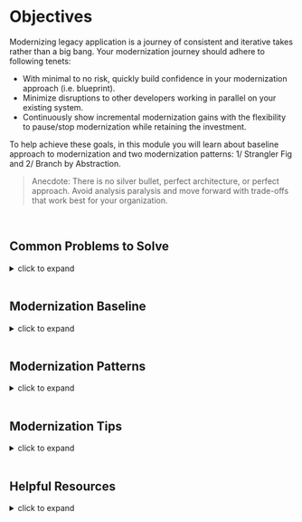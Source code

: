 # Objectives

Modernizing legacy application is a journey of consistent and iterative takes rather than a big bang. Your modernization journey should adhere to following tenets:

- With minimal to no risk, quickly build confidence in your modernization approach (i.e. blueprint).
- Minimize disruptions to other developers working in parallel on your existing system.
- Continuously show incremental modernization gains with the flexibility to pause/stop modernization while retaining the investment.

To help achieve these goals, in this module you will learn about baseline approach to modernization and two modernization patterns: 1/ Strangler Fig and 2/ Branch by Abstraction.

> Anecdote: There is no silver bullet, perfect architecture, or perfect approach. Avoid analysis paralysis and move forward with trade-offs that work best for your organization.

<br/>

## Common Problems to Solve

<details>
<summary>click to expand</summary>

Let's review common hurdles that Enterprises may face on their modernization journey.

1. Where to start chipping away at the legacy application; identify specific component(s) to modernize first.

1. You may find yourself in conundrum: how to efficiently leverage in-house bandwidth to achieve balance across parallel tracks like:
    1. Continue to ship bug fixes and features for your legacy application.
    2. Support both legacy and modernized code-bases: share common libraries, copy/fork the code, etc.
    3. Ensure the legacy and modernized versions continue to co-exist with minimal to no interruptions.

1. Additional hurdles to be mindful off (not covered here)
    1. Transition Authentication/Authorization from home grown solutions to a managed Identity Provider (e.g. Okta).
    1. Move database access layer towards object-relational mapper (ORM) frameworks like Entity Framework Core.

Sections below will provide suggestions to help address these common problems.
</details>

<br/>

## Modernization Baseline

<details>
<summary>click to expand</summary>

Following steps should be the starting point to plan your modernization journey.

1. Overall, follow the mantra to modernize legacy application in small increments (e.g. component by component).
    1. While modernizing, delay or freeze any functional or behavioral changes. Otherwise, you will have to accept that roll-backs would become harder.
    1. Duration of component modernization should be between few days to weeks. The longer it takes to modernize components, the more pressure/risk you may incur to allow behavioral changes into the legacy version of the component (e.g. bug fixes).

1. Start with the analysis of your legacy application (yes, captain obvious here!)
    1. Build out a dependency graph that shows 1/ breakdown of application's components (your services and 3rd party libraries) and 2/ relationships across components.
    1. Analyze portability of these components to .NET Standard 2.0 and .NET Core. Targeting .NET Standard 2.0 will help you share common libraries between your legacy (.NET Framework) and modernized (.NET aka .NET Core) codebase.
    1. In your organization, identify component owners to 1/ validate your analysis and 2/ coordinate modernization effort and timelines.

    You can leverage no-cost tools like [AWS .NET Extractor](https://aws.amazon.com/microservice-extractor/) or [AWS .NET Porting Assistant](https://aws.amazon.com/porting-assistant-dotnet/).

    > FYI: .NET Framework 4.6.1 is the earliest version to support .NET Standard 2.0.

1. From the analysis graph tree, identify leafs as the starting point; component(s) with minimal incoming dependencies.
    1. You want the team to quickly build a modernization blueprint: 1/ gain confidence in porting approach (e.g. .NET Framework 4.7 -to- .NET LTS), 2/ stand-up necessary infrastructure, 3/ establish an observability approach for your distributed system, and 4/ build out the DevOps mechanisms to enable Continuous Integration (CI) and Continuous Deployment (CD).

1. Also, for first round of components selection, go after high business value. This should help ensure your company continues to invest in modernization efforts.

1. Optionally, where possible, ring-fence the components to modernize by business domain (unit of function).
    1. Approaches like Domain Drive Design or Event Storming can help define the boundaries. These approaches do require time investment across SMEs working collaboratively: developers, architects, business SMEs, QA, and UX.

1. Strongly recommended: Adequate unit/integration test coverage to help validate the modernized components and incorporate in your automation (CI).
    1. Adequate test coverage is a common challenge. In its absence, ensure to plan for ample manual functional validation time for your modernization journey.

</details>

<br/>

## Modernization Patterns

<details>
<summary>click to expand</summary>

With the modernize baseline in place (discussed above), pick one or mix the modernization patterns below.

- **Strangler Fig**
  - When to use it: Suitable to modernize component with 1/ minimal to no upstream dependencies and 2/ outside system calls can be intercepted at the perimeter.
  - In depth walk-through: [Click Here](./modernization-patterns/1-strangler-fig-pattern.md)
  - Example below illustrates this pattern.

    ![strangler-fig-pattern-tldr](./diagrams/strangler-fig-pattern-tldr.png)

- **Branch by Abstraction**
  - When to use it: Suitable to modernize component that are deeper in the call stack with upstream dependencies.
  - In depth walk-through: [Click Here](./modernization-patterns/2-branch-by-abstraction.md)
  - Example below illustrates this pattern.

    ![branch-by-abstraction-tldr](./diagrams/branch-by-abstraction-tldr.png)

</details>

<br/>

## Modernization Tips

<details>
<summary>click to expand</summary>

1. Prior to modernization, ensure to discuss and adapt a development strategy that works best for your organization. Common approaches:

    1. Trunk based development with feature flags.
    1. Short lived feature branch.

    End goal is to avoid keeping your changes on an island for a long time and then deal with reconciliation pains; merging back to development/master.

1. If you’re still maintaining the ASP.NET app, it may be helpful to avoid static references to ConfigurationManager and replace them with access through interfaces. This will ease the transition to ASP.NET Core’s configuration system.

1. Logging: You can reference the Microsoft.Extensions.Logging package from .NET Framework apps as long as they’re using NuGet 4.3 or later and are on .NET Framework 4.6.1 or later. Once your app has referenced this package, you can convert your logging statements to use the new extensions before migrating the app to .NET Core.

</details>

<br/>

## Helpful Resources

<details>
<summary>click to expand</summary>

- [Blog] - [Branch by abstraction pattern](https://continuousdelivery.com/2011/05/make-large-scale-changes-incrementally-with-branch-by-abstraction/)
- [Blog] - [Feature flag toggle approach - v1](https://martinfowler.com/articles/feature-toggles.html)
- [Blog] - [Feature flag toggle approach - v2](https://www.cloudbees.com/blog/future-of-feature-flags)
- [Tool] - [AWS .NET Microservice Extractor](https://aws.amazon.com/microservice-extractor/): Simplifies the process of refactoring applications into independent services.
- [Tool] - [Scientist.NET (gitHub link)](https://github.com/scientistproject/Scientist.net):
  A .NET Port of the *Scientist library* designed to perform experiments comparing multiple implementations of a solution to each other without introducing adverse effects to end users.

- [Tool] - [Visual Recode (paid product link)](https://visualrecode.com/): Tool to help upgrade WCF to gRPC for .NET Core.

</details>